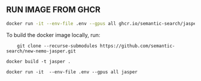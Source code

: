 ## RUN IMAGE FROM GHCR

```sh
docker run -it --env-file .env --gpus all ghcr.io/semantic-search/jasper:latest

```


To build the docker image locally, run:

```git
    git clone --recurse-submodules https://github.com/semantic-search/new-nemo-jasper.git
```

```
docker build -t jasper .
```

```
docker run -it  --env-file .env --gpus all jasper
```
